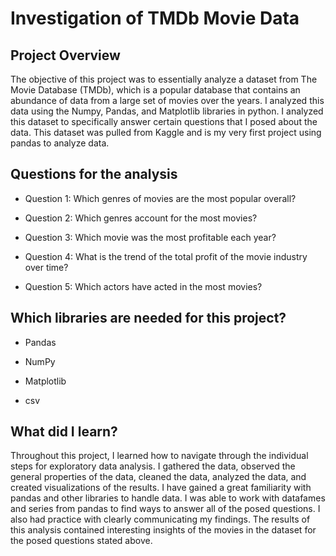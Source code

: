 
# Investigation of TMDb Movie Data

## Project Overview

The objective of this project was to essentially analyze a dataset from The Movie Database (TMDb), which is a popular database that contains an abundance of data from a large set of movies over the years. I analyzed this data using the Numpy, Pandas, and Matplotlib libraries in python. I analyzed this dataset to specifically answer certain questions that I posed about the data. This dataset was pulled from Kaggle and is my very first project using pandas to analyze data.

## Questions for the analysis

- Question 1: Which genres of movies are the most popular overall? 


- Question 2: Which genres account for the most movies?


- Question 3: Which movie was the most profitable each year?


- Question 4: What is the trend of the total profit of the movie industry over time?


- Question 5: Which actors have acted in the most movies?

## Which libraries are needed for this project?

- Pandas


- NumPy


- Matplotlib


- csv

## What did I learn?

Throughout this project, I learned how to navigate through the individual steps for exploratory data analysis. I gathered the data, observed the general properties of the data, cleaned the data, analyzed the data, and created visualizations of the results. I have gained a great familiarity with pandas and other libraries to handle data. I was able to work with datafames and series from pandas to find ways to answer all of the posed questions. I also had practice with clearly communicating my findings. The results of this analysis contained interesting insights of the movies in the dataset for the posed questions stated above.
